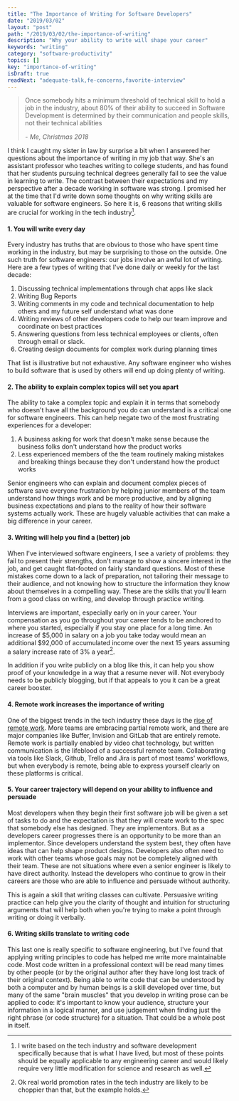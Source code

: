 ```yaml
---
title: "The Importance of Writing For Software Developers"
date: "2019/03/02"
layout: "post"
path: "/2019/03/02/the-importance-of-writing"
description: "Why your ability to write will shape your career"
keywords: "writing"
category: "software-productivity"
topics: []
key: "importance-of-writing"
isDraft: true
readNext: "adequate-talk,fe-concerns,favorite-interview"
---
```


> Once somebody hits a minimum threshold of technical skill to hold a job in the industry, about 80% of their ability to succeed in Software Development is determined by their communication and people skills, not their technical abilities
>
> \- *Me, Christmas 2018*

I think I caught my sister in law by surprise a bit when I answered her questions about the importance of writing in my job that way.  She's an assistant professor who teaches writing to college students, and has found that her students pursuing technical degrees generally fail to see the value in learning to write.  The contrast between their expectations and my perspective after a decade working in software was strong.  I promised her at the time that I'd write down some thoughts on why writing skills are valuable for software engineers.  So here it is, 6 reasons that writing skills are crucial for working in the tech industry[^1].

#### 1. You will write every day

Every industry has truths that are obvious to those who have spent time working in the industry, but may be surprising to those on the outside.  One such truth for software engineers: our jobs involve an awful lot of writing.  Here are a few types of writing that I've done daily or weekly for the last decade:

1. Discussing technical implementations through chat apps like slack
2. Writing Bug Reports
3. Writing comments in my code and technical documentation to help others and my future self understand what was done
4. Writing reviews of other developers code to help our team improve and coordinate on best practices
5. Answering questions from less technical employees or clients, often through email or slack.
6. Creating design documents for complex work during planning times

That list is illustrative but not exhaustive.  Any software engineer who wishes to build software that is used by others will end up doing plenty of writing.

#### 2. The ability to explain complex topics will set you apart

The ability to take a complex topic and explain it in terms that somebody who doesn't have all the background you do can understand is a critical one for software engineers.  This can help negate two of the most frustrating experiences for a developer:

1. A business asking for work that doesn't make sense because the business folks don't understand how the product works
2. Less experienced members of the the team routinely making mistakes and breaking things because they don't understand how the product works

Senior engineers who can explain and document complex pieces of software save everyone frustration by helping junior members of the team understand how things work and be more productive, and by aligning business expectations and plans to the reality of how their software systems actually work.  These are hugely valuable activities that can make a big difference in your career.

#### 3. Writing will help you find a (better) job

When I've interviewed software engineers, I see a variety of problems: they fail to present their strengths, don't manage to show a sincere interest in the job, and get caught flat-footed on fairly standard questions.  Most of these mistakes come down to a lack of preparation, not tailoring their message to their audience, and not knowing how to structure the information they know about themselves in a compelling way.  These are the skills that you'll learn from a good class on writing, and develop through practice writing.

Interviews are important, especially early on in your career.  Your compensation as you go throughout your career tends to be anchored to where you started, especially if you stay one place for a long time.  An increase of $5,000 in salary on a job you take today would mean an additional $92,000 of accumulated income over the next 15 years assuming a salary increase rate of 3% a year[^2].

In addition if you write publicly on a blog like this, it can help you show proof of your knowledge in a way that a resume never will.  Not everybody needs to be publicly blogging, but if that appeals to you it can be a great career booster.

#### 4. Remote work increases the importance of writing

One of the biggest trends in the tech industry these days is the [rise of remote work](
https://www.zenefits.com/blog/remote-workforce-rise/). More teams are embracing partial remote work, and there are major companies like Buffer, Invision and GitLab that are entirely remote.  Remote work is partially enabled by video chat technology, but written communication is the lifeblood of a successful remote team. Collaborating via tools like Slack, Github, Trello and Jira is part of most teams' workflows, but when everybody is remote, being able to express yourself clearly on these platforms is critical.

#### 5. Your career trajectory will depend on your ability to influence and persuade

Most developers when they begin their first software job will be given a set of tasks to do and the expectation is that they will create work to the spec that somebody else has designed.  They are implementors.  But as a developers career progresses there is an opportunity to be more than an implementor.  Since developers understand the system best, they often have ideas that can help shape product designs.  Developers also often need to work with other teams whose goals may not be completely aligned with their team.  These are not situations where even a senior engineer is likely to have direct authority.  Instead the developers who continue to grow in their careers are those who are able to influence and persuade without authority.

This is again a skill that writing classes can cultivate.  Persuasive writing practice can help give you the clarity of thought and intuition for structuring arguments that will help both when you're trying to make a point through writing or doing it verbally.

#### 6. Writing skills translate to writing code

This last one is really specific to software engineering, but I've found that applying writing principles to code has helped me write more maintainable code.  Most code written in a professional context will be read many times by other people (or by the original author after they have long lost track of their original context).  Being able to write code that can be understood by both a computer and by human beings is a skill developed over time, but many of the same "brain muscles" that you develop in writing prose can be applied to code: it's important to know your audience, structure your information in a logical manner, and use judgement when finding just the right phrase (or code structure) for a situation.  That could be a whole post in itself.



[^1]: I write based on the tech industry and software development specifically because that is what I have lived, but most of these points should be equally applicable to any engineering career and would likely require very little modification for science and research as well.
[^2]: Ok real world promotion rates in the tech industry are likely to be choppier than that, but the example holds.

